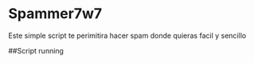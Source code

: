 # Spammer7w7
Este simple script te perimitira hacer spam donde quieras facil y sencillo

##Script running
<div style="width:260px;max-width:100%;"><div style="height:0;padding-bottom:49.62%;

